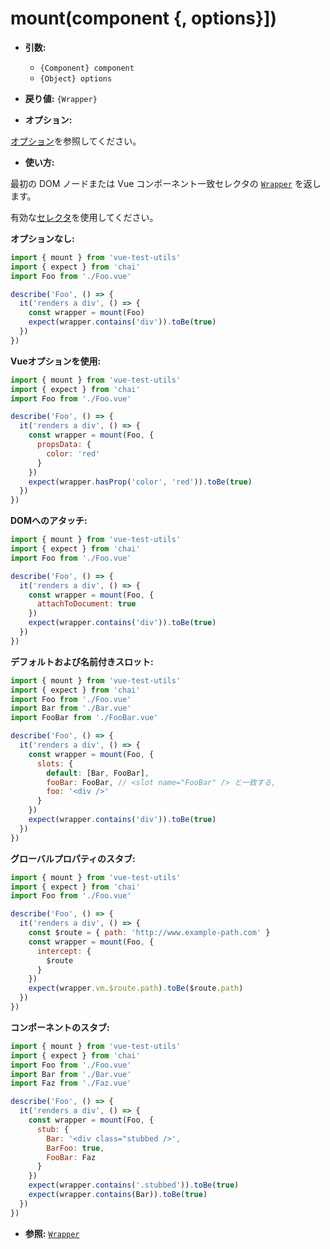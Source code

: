 # mount(component {, options}])

- **引数:**

  - `{Component} component`
  - `{Object} options`

- **戻り値:** `{Wrapper}`

- **オプション:**

[オプション](./options.md)を参照してください。

- **使い方:**

最初の DOM ノードまたは Vue コンポーネント一致セレクタの [`Wrapper`](./wrapper/README.md) を返します。

有効な[セレクタ](./selectors.md)を使用してください。

**オプションなし:**

```js
import { mount } from 'vue-test-utils'
import { expect } from 'chai'
import Foo from './Foo.vue'

describe('Foo', () => {
  it('renders a div', () => {
    const wrapper = mount(Foo)
    expect(wrapper.contains('div')).toBe(true)
  })
})
```
**Vueオプションを使用:**

```js
import { mount } from 'vue-test-utils'
import { expect } from 'chai'
import Foo from './Foo.vue'

describe('Foo', () => {
  it('renders a div', () => {
    const wrapper = mount(Foo, {
      propsData: {
        color: 'red'
      }
    })
    expect(wrapper.hasProp('color', 'red')).toBe(true)
  })
})
```

**DOMへのアタッチ:**

```js
import { mount } from 'vue-test-utils'
import { expect } from 'chai'
import Foo from './Foo.vue'

describe('Foo', () => {
  it('renders a div', () => {
    const wrapper = mount(Foo, {
      attachToDocument: true
    })
    expect(wrapper.contains('div')).toBe(true)
  })
})
```
**デフォルトおよび名前付きスロット:**

```js
import { mount } from 'vue-test-utils'
import { expect } from 'chai'
import Foo from './Foo.vue'
import Bar from './Bar.vue'
import FooBar from './FooBar.vue'

describe('Foo', () => {
  it('renders a div', () => {
    const wrapper = mount(Foo, {
      slots: {
        default: [Bar, FooBar],
        fooBar: FooBar, // <slot name="FooBar" /> と一致する,
        foo: '<div />'
      }
    })
    expect(wrapper.contains('div')).toBe(true)
  })
})
```

**グローバルプロパティのスタブ:**

```js
import { mount } from 'vue-test-utils'
import { expect } from 'chai'
import Foo from './Foo.vue'

describe('Foo', () => {
  it('renders a div', () => {
    const $route = { path: 'http://www.example-path.com' }
    const wrapper = mount(Foo, {
      intercept: {
        $route
      }
    })
    expect(wrapper.vm.$route.path).toBe($route.path)
  })
})
```

**コンポーネントのスタブ:**

```js
import { mount } from 'vue-test-utils'
import { expect } from 'chai'
import Foo from './Foo.vue'
import Bar from './Bar.vue'
import Faz from './Faz.vue'

describe('Foo', () => {
  it('renders a div', () => {
    const wrapper = mount(Foo, {
      stub: {
        Bar: '<div class="stubbed />',
        BarFoo: true,
        FooBar: Faz
      }
    })
    expect(wrapper.contains('.stubbed')).toBe(true)
    expect(wrapper.contains(Bar)).toBe(true)
  })
})
```

- **参照:** [`Wrapper`](./wrapper/README.md)
